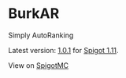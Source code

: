 # BurkAR

Simply AutoRanking

Latest version: [1.0.1](http://github.com/cjburkey01/BurkAR/releases/tag/1.0.1) for [Spigot 1.11](http://www.spigotmc.org/).

View on [SpigotMC](http://bit.ly/2kth834)
